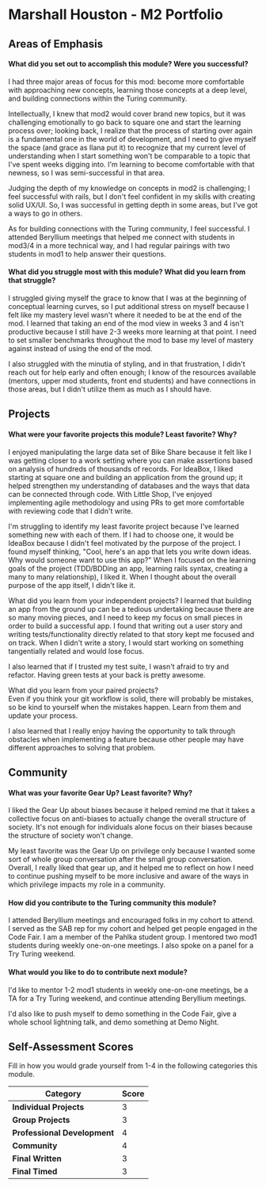# Marshall Houston - M2 Portfolio

## Areas of Emphasis

#### What did you set out to accomplish this module? Were you successful?  

I had three major areas of focus for this mod: become more comfortable with approaching new concepts, learning those concepts at a deep level, and building connections within the Turing community.  

Intellectually, I knew that mod2 would cover brand new topics, but it was challenging emotionally to go back to square one and start the learning process over; looking back, I realize that the process of starting over again is a fundamental one in the world of development, and I need to give myself the space (and grace as Ilana put it) to recognize that my current level of understanding when I start something won't be comparable to a topic that I've spent weeks digging into. I'm learning to become comfortable with that newness, so I was semi-successful in that area.  

Judging the depth of my knowledge on concepts in mod2 is challenging; I feel successful with rails, but I don't feel confident in my skills with creating solid UX/UI. So, I was successful in getting depth in some areas, but I've got a ways to go in others.

As for building connections with the Turing community, I feel successful. I attended Beryllium meetings that helped me connect with students in mod3/4 in a more technical way, and I had regular pairings with two students in mod1 to help answer their questions.  

#### What did you struggle most with this module? What did you learn from that struggle?  

I struggled giving myself the grace to know that I was at the beginning of conceptual learning curves, so I put additional stress on myself because I felt like my mastery level wasn't where it needed to be at the end of the mod. I learned that taking an end of the mod view in weeks 3 and 4 isn't productive because I still have 2-3 weeks more learning at that point. I need to set smaller benchmarks throughout the mod to base my level of mastery against instead of using the end of the mod.

I also struggled with the minutia of styling, and in that frustration, I didn't reach out for help early and often enough; I know of the resources available (mentors, upper mod students, front end students) and have connections in those areas, but I didn't utilize them as much as I should have.

## Projects

#### What were your favorite projects this module? Least favorite? Why?  

I enjoyed manipulating the large data set of Bike Share because it felt like I was getting closer to a work setting where you can make assertions based on analysis of hundreds of thousands of records. For IdeaBox, I liked starting at square one and building an application from the ground up; it helped strengthen my understanding of databases and the ways that data can be connected through code. With Little Shop, I've enjoyed implementing agile methodology and using PRs to get more comfortable with reviewing code that I didn't write.

I'm struggling to identify my least favorite project because I've learned something new with each of them. If I had to choose one, it would be IdeaBox because I didn't feel motivated by the purpose of the project. I found myself thinking, "Cool, here's an app that lets you write down ideas. Why would someone want to use this app?" When I focused on the learning goals of the project (TDD/BDDing an app, learning rails syntax, creating a many to many relationship), I liked it. When I thought about the overall purpose of the app itself, I didn't like it.

What did you learn from your independent projects?
I learned that building an app from the ground up can be a tedious undertaking because there are so many moving pieces, and I need to keep my focus on small pieces in order to build a successful app. I found that writing out a user story and writing tests/functionality directly related to that story kept me focused and on track. When I didn't write a story, I would start working on something tangentially related and would lose focus.

I also learned that if I trusted my test suite, I wasn't afraid to try and refactor. Having green tests at your back is pretty awesome.

What did you learn from your paired projects?  
Even if you think your git workflow is solid, there will probably be mistakes, so be kind to yourself when the mistakes happen. Learn from them and update your process.

I also learned that I really enjoy having the opportunity to talk through obstacles when implementing a feature because other people may have different approaches to solving that problem.

## Community

#### What was your favorite Gear Up? Least favorite? Why?
I liked the Gear Up about biases because it helped remind me that it takes a collective focus on anti-biases to actually change the overall structure of society. It's not enough for individuals alone focus on their biases because the structure of society won't change.

My least favorite was the Gear Up on privilege only because I wanted some sort of whole group conversation after the small group conversation. Overall, I really liked that gear up, and it helped me to reflect on how I need to continue pushing myself to be more inclusive and aware of the ways in which privilege impacts my role in a community.

#### How did you contribute to the Turing community this module?
I attended Beryllium meetings and encouraged folks in my cohort to attend. I served as the SAB rep for my cohort and helped get people engaged in the Code Fair. I am a member of the Pahlka student group. I mentored two mod1 students during weekly one-on-one meetings. I also spoke on a panel for a Try Turing weekend.

#### What would you like to do to contribute next module?
I'd like to mentor 1-2 mod1 students in weekly one-on-one meetings, be a TA for a Try Turing weekend, and continue attending Beryllium meetings.

I'd also like to push myself to demo something in the Code Fair, give a whole school lightning talk, and demo something at Demo Night.

## Self-Assessment Scores

Fill in how you would grade yourself from 1-4 in the following categories this module.

| Category                     | Score |
| -----------------------------| ----- |
| **Individual Projects**      |   3   |
| **Group Projects**           |   3   |
| **Professional Development** |   4   |
| **Community**                |   4   |
| **Final Written**            |   3   |
| **Final Timed**              |   3   |
